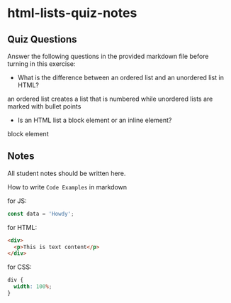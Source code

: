 # html-lists-quiz-notes

## Quiz Questions

Answer the following questions in the provided markdown file before turning in this exercise:

- What is the difference between an ordered list and an unordered list in HTML?

an ordered list creates a list that is numbered while unordered lists are marked with bullet points

- Is an HTML list a block element or an inline element?

block element

## Notes

All student notes should be written here.

How to write `Code Examples` in markdown

for JS:

```javascript
const data = 'Howdy';
```

for HTML:

```html
<div>
  <p>This is text content</p>
</div>
```

for CSS:

```css
div {
  width: 100%;
}
```
